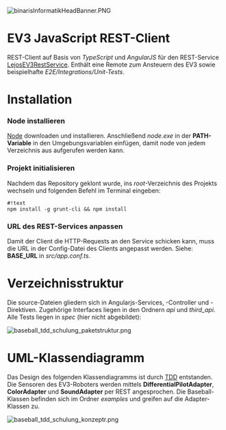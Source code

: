 ![binarisInformatikHeadBanner.PNG](https://bitbucket.org/repo/4686Ep/images/4038916651-binarisInformatikHeadBanner.PNG)

# EV3 JavaScript REST-Client #

REST-Client auf Basis von *TypeScript* und *AngularJS* für den REST-Service [LejosEV3RestService](https://bitbucket.org/Cappin79/lejosev3restservice). Enthält eine Remote zum Ansteuern des EV3 sowie beispielhafte *E2E/Integrations/Unit-Tests*.


# Installation #

### Node installieren ###
[Node](https://nodejs.org/en/) downloaden und installieren. Anschließend *node.exe* in der **PATH-Variable** in den Umgebungsvariablen einfügen, damit node von jedem Verzeichnis aus aufgerufen werden kann.

### Projekt initialisieren ###
Nachdem das Repository geklont wurde, ins *root*-Verzeichnis des Projekts wechseln und folgenden Befehl im Terminal eingeben:

```
#!text
npm install -g grunt-cli && npm install
```

### URL des REST-Services anpassen ###
Damit der Client die HTTP-Requests an den Service schicken kann, muss die URL in der Config-Datei des Clients angepasst werden. Siehe: **BASE_URL** in *src/app.conf.ts*.



# Verzeichnisstruktur #

Die source-Dateien gliedern sich in Angularjs-Services, -Controller und -Direktiven. Zugehörige Interfaces liegen in den Ordnern *api* und *third_api*. Alle Tests liegen in *spec* (hier nicht abgebildet):


![baseball_tdd_schulung_paketstruktur.png](https://bitbucket.org/repo/4686Ep/images/2731117870-baseball_tdd_schulung_paketstruktur.png)



# UML-Klassendiagramm #

Das Design des folgenden Klassendiagramms ist durch [TDD](https://en.wikipedia.org/wiki/Test-driven_development) entstanden. Die Sensoren des EV3-Roboters werden mittels **DifferentialPilotAdapter**, **ColorAdapter** und **SoundAdapter** per REST angesprochen.
Die Baseball-Klassen befinden sich im Ordner *examples* und greifen auf die Adapter-Klassen zu.

![baseball_tdd_schulung_konzeptr.png](https://bitbucket.org/repo/4686Ep/images/4105179146-baseball_tdd_schulung_konzeptr.png)